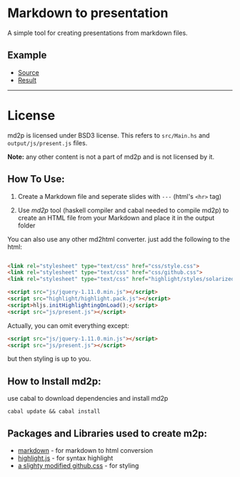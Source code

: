 Markdown to presentation
========================

A simple tool for creating presentations from markdown files.


Example
-------

- [Source](https://github.com/soupi/markdown-to-presentation/blob/gh-pages/input/Example.md)
- [Result](http://soupi.github.io/markdown-to-presentation/)

-------

License
=======

md2p is licensed under BSD3 license. This refers to `src/Main.hs` and `output/js/present.js` files.

**Note:** any other content is not a part of md2p and is not licensed by it.

How To Use:
------
1. Create a Markdown file and seperate slides with `---` (html's `<hr>` tag)

2. Use _md2p_ tool (haskell compiler and cabal needed to compile md2p) to create an HTML file from your Markdown and place it in the output folder

You can also use any other md2html converter. just add the following to the html:
```html

<link rel="stylesheet" type="text/css" href="css/style.css">
<link rel="stylesheet" type="text/css" href="css/github.css">
<link rel="stylesheet" type="text/css" href="highlight/styles/solarized_light.css"> <!-- Or your preferable syntax highlight theme -->

<script src="js/jquery-1.11.0.min.js"></script>
<script src="highlight/highlight.pack.js"></script>
<script>hljs.initHighlightingOnLoad();</script>
<script src="js/present.js"></script>
```

Actually, you can omit everything except:
```html
<script src="js/jquery-1.11.0.min.js"></script>
<script src="js/present.js"></script>
```

but then styling is up to you.

How to Install md2p:
-------------------
use cabal to download dependencies and install md2p
```
cabal update && cabal install
```


Packages and Libraries used to create m2p:
------------------------------------------
- [markdown](http://hackage.haskell.org/package/markdown) - for markdown to html conversion
- [highlight.js](https://highlightjs.org/) - for syntax highlight
- [a slighty modified github.css](https://gist.github.com/andyferra/2554919) - for styling
